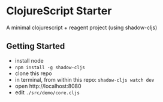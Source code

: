 # ClojureScript Starter

A minimal clojurescript + reagent project (using shadow-cljs)

## Getting Started

- install node
- `npm install -g shadow-cljs`
- clone this repo
- in terminal, from within this repo:
    `shadow-cljs watch dev`
- open http://localhost:8080
- edit `./src/demo/core.cljs`

